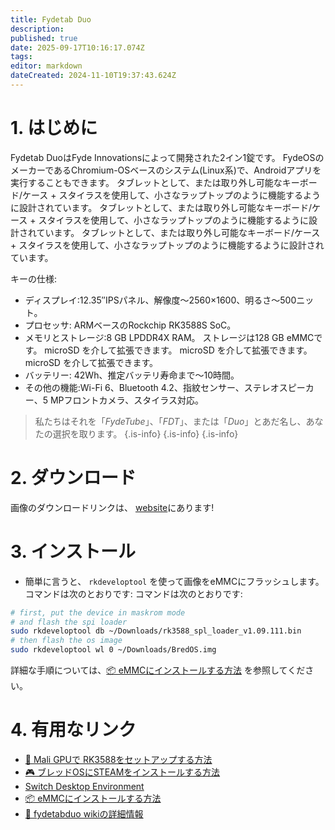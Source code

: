 ```yaml
---
title: Fydetab Duo
description:
published: true
date: 2025-09-17T10:16:17.074Z
tags:
editor: markdown
dateCreated: 2024-11-10T19:37:43.624Z
---
```


# 1. はじめに

Fydetab DuoはFyde Innovationsによって開発された2イン1錠です。 FydeOSのメーカーであるChromium-OSベースのシステム(Linux系)で、Androidアプリを実行することもできます。 タブレットとして、または取り外し可能なキーボード/ケース + スタイラスを使用して、小さなラップトップのように機能するように設計されています。 タブレットとして、または取り外し可能なキーボード/ケース + スタイラスを使用して、小さなラップトップのように機能するように設計されています。 タブレットとして、または取り外し可能なキーボード/ケース + スタイラスを使用して、小さなラップトップのように機能するように設計されています。

キーの仕様:

- ディスプレイ:12.35′′IPSパネル、解像度〜2560×1600、明るさ〜500ニット。
- プロセッサ: ARMベースのRockchip RK3588S SoC。
- メモリとストレージ:8 GB LPDDR4X RAM。 ストレージは128 GB eMMCです。 microSD を介して拡張できます。 microSD を介して拡張できます。 microSD を介して拡張できます。
- バッテリー:<unk> 42Wh、推定バッテリ寿命まで〜10時間。
- その他の機能:Wi-Fi 6、Bluetooth 4.2、指紋センサー、ステレオスピーカー、5 MPフロントカメラ、スタイラス対応。

> 私たちはそれを「_FydeTube_」、「_FDT_」、または「_Duo_」とあだ名し、あなたの選択を取ります。
> {.is-info}
> {.is-info}
> {.is-info}

# 2. ダウンロード

画像のダウンロードリンクは、 [website](https://bredos.org/download.html)にあります!

# 3. インストール

- 簡単に言うと、 `rkdeveloptool` を使って画像をeMMCにフラッシュします。 コマンドは次のとおりです: コマンドは次のとおりです:

```bash
# first, put the device in maskrom mode
# and flash the spi loader
sudo rkdeveloptool db ~/Downloads/rk3588_spl_loader_v1.09.111.bin
# then flash the os image
sudo rkdeveloptool wl 0 ~/Downloads/BredOS.img
```

詳細な手順については、[📦 eMMCにインストールする方法](https://wiki.fydetabduo.com/os-release-board/BredOS/BredOS-intro) を参照してください。

# 4. 有用なリンク

- [🐾 Mali GPUで RK3588をセットアップする方法](/how-to/how-to-setup-panthor)
- [🎮 ブレッドOSにSTEAMをインストールする方法](/how-to/how-to-install-steam)
- [Switch Desktop Environment](/en/how-to/switch-desktop-environments)
- [📦 eMMCにインストールする方法](https://wiki.fydetabduo.com/os-release-board/BredOS/BredOS-intro)
- [🔧 fydetabduo wikiの詳細情報](https://wiki.fydetabduo.com/category/-bredos)
